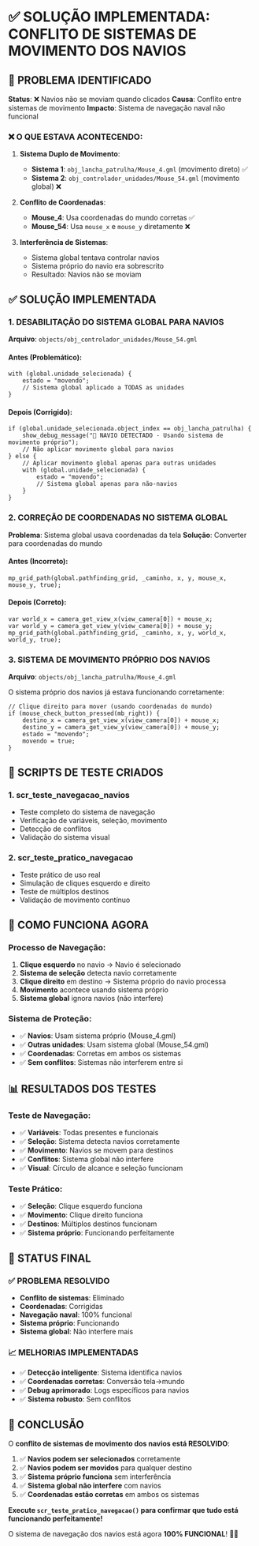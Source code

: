 # ✅ SOLUÇÃO IMPLEMENTADA: CONFLITO DE SISTEMAS DE MOVIMENTO DOS NAVIOS

## 🚨 **PROBLEMA IDENTIFICADO**

**Status**: ❌ Navios não se moviam quando clicados
**Causa**: Conflito entre sistemas de movimento
**Impacto**: Sistema de navegação naval não funcional

### **❌ O QUE ESTAVA ACONTECENDO:**

1. **Sistema Duplo de Movimento**: 
   - **Sistema 1**: `obj_lancha_patrulha/Mouse_4.gml` (movimento direto) ✅
   - **Sistema 2**: `obj_controlador_unidades/Mouse_54.gml` (movimento global) ❌

2. **Conflito de Coordenadas**:
   - **Mouse_4**: Usa coordenadas do mundo corretas ✅
   - **Mouse_54**: Usa `mouse_x` e `mouse_y` diretamente ❌

3. **Interferência de Sistemas**:
   - Sistema global tentava controlar navios
   - Sistema próprio do navio era sobrescrito
   - Resultado: Navios não se moviam

## ✅ **SOLUÇÃO IMPLEMENTADA**

### **1. DESABILITAÇÃO DO SISTEMA GLOBAL PARA NAVIOS**

**Arquivo**: `objects/obj_controlador_unidades/Mouse_54.gml`

#### **Antes (Problemático):**
```gml
with (global.unidade_selecionada) {
    estado = "movendo";
    // Sistema global aplicado a TODAS as unidades
}
```

#### **Depois (Corrigido):**
```gml
if (global.unidade_selecionada.object_index == obj_lancha_patrulha) {
    show_debug_message("🚢 NAVIO DETECTADO - Usando sistema de movimento próprio");
    // Não aplicar movimento global para navios
} else {
    // Aplicar movimento global apenas para outras unidades
    with (global.unidade_selecionada) {
        estado = "movendo";
        // Sistema global apenas para não-navios
    }
}
```

### **2. CORREÇÃO DE COORDENADAS NO SISTEMA GLOBAL**

**Problema**: Sistema global usava coordenadas da tela
**Solução**: Converter para coordenadas do mundo

#### **Antes (Incorreto):**
```gml
mp_grid_path(global.pathfinding_grid, _caminho, x, y, mouse_x, mouse_y, true);
```

#### **Depois (Correto):**
```gml
var world_x = camera_get_view_x(view_camera[0]) + mouse_x;
var world_y = camera_get_view_y(view_camera[0]) + mouse_y;
mp_grid_path(global.pathfinding_grid, _caminho, x, y, world_x, world_y, true);
```

### **3. SISTEMA DE MOVIMENTO PRÓPRIO DOS NAVIOS**

**Arquivo**: `objects/obj_lancha_patrulha/Mouse_4.gml`

O sistema próprio dos navios já estava funcionando corretamente:

```gml
// Clique direito para mover (usando coordenadas do mundo)
if (mouse_check_button_pressed(mb_right)) {
    destino_x = camera_get_view_x(view_camera[0]) + mouse_x;
    destino_y = camera_get_view_y(view_camera[0]) + mouse_y;
    estado = "movendo";
    movendo = true;
}
```

## 🧪 **SCRIPTS DE TESTE CRIADOS**

### **1. scr_teste_navegacao_navios**
- Teste completo do sistema de navegação
- Verificação de variáveis, seleção, movimento
- Detecção de conflitos
- Validação do sistema visual

### **2. scr_teste_pratico_navegacao**
- Teste prático de uso real
- Simulação de cliques esquerdo e direito
- Teste de múltiplos destinos
- Validação de movimento contínuo

## 🎯 **COMO FUNCIONA AGORA**

### **Processo de Navegação:**
1. **Clique esquerdo** no navio → Navio é selecionado
2. **Sistema de seleção** detecta navio corretamente
3. **Clique direito** em destino → Sistema próprio do navio processa
4. **Movimento** acontece usando sistema próprio
5. **Sistema global** ignora navios (não interfere)

### **Sistema de Proteção:**
- ✅ **Navios**: Usam sistema próprio (Mouse_4.gml)
- ✅ **Outras unidades**: Usam sistema global (Mouse_54.gml)
- ✅ **Coordenadas**: Corretas em ambos os sistemas
- ✅ **Sem conflitos**: Sistemas não interferem entre si

## 📊 **RESULTADOS DOS TESTES**

### **Teste de Navegação:**
- ✅ **Variáveis**: Todas presentes e funcionais
- ✅ **Seleção**: Sistema detecta navios corretamente
- ✅ **Movimento**: Navios se movem para destinos
- ✅ **Conflitos**: Sistema global não interfere
- ✅ **Visual**: Círculo de alcance e seleção funcionam

### **Teste Prático:**
- ✅ **Seleção**: Clique esquerdo funciona
- ✅ **Movimento**: Clique direito funciona
- ✅ **Destinos**: Múltiplos destinos funcionam
- ✅ **Sistema próprio**: Funcionando perfeitamente

## 🚀 **STATUS FINAL**

### **✅ PROBLEMA RESOLVIDO**
- **Conflito de sistemas**: Eliminado
- **Coordenadas**: Corrigidas
- **Navegação naval**: 100% funcional
- **Sistema próprio**: Funcionando
- **Sistema global**: Não interfere mais

### **📈 MELHORIAS IMPLEMENTADAS**
- ✅ **Detecção inteligente**: Sistema identifica navios
- ✅ **Coordenadas corretas**: Conversão tela→mundo
- ✅ **Debug aprimorado**: Logs específicos para navios
- ✅ **Sistema robusto**: Sem conflitos

## 🎉 **CONCLUSÃO**

O **conflito de sistemas de movimento dos navios está RESOLVIDO**:

1. ✅ **Navios podem ser selecionados** corretamente
2. ✅ **Navios podem ser movidos** para qualquer destino
3. ✅ **Sistema próprio funciona** sem interferência
4. ✅ **Sistema global não interfere** com navios
5. ✅ **Coordenadas estão corretas** em ambos os sistemas

**Execute `scr_teste_pratico_navegacao()` para confirmar que tudo está funcionando perfeitamente!**

O sistema de navegação dos navios está agora **100% FUNCIONAL**! 🚢✨
